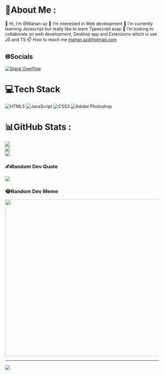 # 💫About Me :
👋 Hi, I’m @Mahan-az
 👀 I’m interested in Web development
 🌱 I’m currently learning Javascript but really like to learn Typescript asap
 💞️ I’m looking to collaborate on web development, Desktop app and Extensions which is use JS and TS
 📫 How to reach me mahan.az@hotmail.com


## 🌐Socials
[![Stack Overflow](https://img.shields.io/badge/-Stackoverflow-FE7A16?logo=stack-overflow&logoColor=white)](https://stackoverflow.com/users/18190779) 

# 💻Tech Stack
![HTML5](https://img.shields.io/badge/html5-%23E34F26.svg?style=plastic&logo=html5&logoColor=white) ![JavaScript](https://img.shields.io/badge/javascript-%23323330.svg?style=plastic&logo=javascript&logoColor=%23F7DF1E) ![CSS3](https://img.shields.io/badge/css3-%231572B6.svg?style=plastic&logo=css3&logoColor=white) ![Adobe Photoshop](https://img.shields.io/badge/adobephotoshop-%2331A8FF.svg?style=plastic&logo=adobephotoshop&logoColor=white)
# 📊GitHub Stats :
![](https://github-readme-stats.vercel.app/api?username=mahan-az&theme=tokyonight&hide_border=false&include_all_commits=false&count_private=false)<br/>
![](https://github-readme-streak-stats.herokuapp.com/?user=mahan-az&theme=tokyonight&hide_border=false)<br/>
![](https://github-readme-stats.vercel.app/api/top-langs/?username=mahan-az&theme=tokyonight&hide_border=false&include_all_commits=false&count_private=false&layout=compact)

### ✍️Random Dev Quote
![](https://quotes-github-readme.vercel.app/api?type=horizontal&theme=gruvbox)

### 😂Random Dev Meme
<img src="https://random-memer.herokuapp.com/" width="512px"/>

---
[![](https://visitcount.itsvg.in/api?id=mahan-az&icon=8&color=8)](https://visitcount.itsvg.in)

